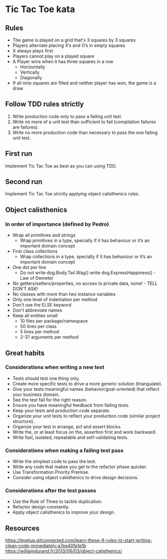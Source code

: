 # Tic Tac Toe kata

## Rules

- The game is played on a grid that's 3 squares by 3 squares
- Players alternate placing X’s and O’s in empty squares
- X always plays first
- Players cannot play on a played square
- A Player wins when it has three squares in a row
    - Horizontally
    - Vertically
    - Diagonally
- If all nine squares are filled and neither player has won, the game is a draw

## Follow TDD rules strictly

1. Write production code only to pass a failing unit test.
2. Write no more of a unit test than sufficient to fail (compilation failures are failures).
3. Write no more production code than necessary to pass the one failing unit test.

## First run

Implement Tic Tac Toe as best as you can using TDD.

## Second run

Implement Tic Tac Toe strictly applying object calisthenics rules.

## Object calisthenics

### In order of importance (defined by Pedro)

- Wrap all primitives and strings
    - Wrap primitives in a type, specially if it has behaviour or it’s an important domain concept
- First class collections
    - Wrap collections in a type, specially if it has behaviour or it’s an important domain concept
- One dot per line
    - Do not write dog.Body.Tail.Wag() write dog.ExpressHappiness() - Law of Demeter
- No getters/setters/properties, no access to private data, none! - TELL DON’T ASK!
- No classes with more than two instance variables
- Only one level of indentation per method
- Don't use the ELSE keyword
- Don't abbreviate names
- Keep all entities small
    - 10 files per package/namespace
    - 50 lines per class
    - 5 lines per method
    - 2-3? arguments per method

## Great habits

### Considerations when writing a new test

- Tests should test one thing only.
- Create more specific tests to drive a more generic solution (triangulate).
- Give your tests meaningful names (behavior/goal-oriented) that reflect your business domain.
- See the test fail for the right reason.
- Ensure you have meaningful feedback from failing tests.
- Keep your tests and production code separate.
- Organize your unit tests to reflect your production code (similar project structure).
- Organize your test in arrange, act and assert blocks.
- Write the, or at least focus on the, assertion first and work backward.
- Write fast, isolated, repeatable and self-validating tests.

### Considerations when making a failing test pass

- Write the simplest code to pass the test.
- Write any code that makes you get to the refactor phase quicker.
- Use Transformation Priority Premise.
- Consider using object calisthenics to drive design decisions.

### Considerations after the test passes

- Use the Rule of Three to tackle duplication.
- Refactor design constantly.
- Apply object calisthenics to improve your design.

## Resources

<https://levelup.gitconnected.com/learn-these-9-rules-to-start-writing-clean-code-immediately-a7ee40fe1e1b>
<https://williamdurand.fr/2013/06/03/object-calisthenics/>
